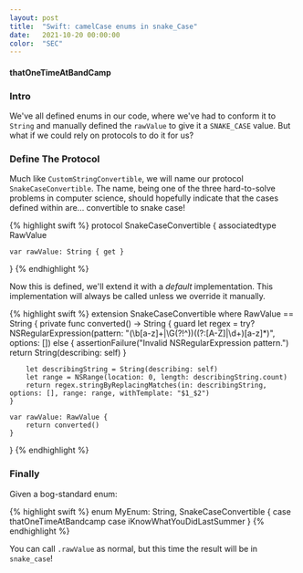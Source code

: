 ```yaml
---
layout: post
title:  "Swift: camelCase enums in snake_Case"
date:   2021-10-20 00:00:00
color:  "SEC"
---
```


#### thatOneTimeAtBandCamp

### Intro

We've all defined enums in our code, where we've had to conform it to `String` and manually defined the `rawValue` to give it a `SNAKE_CASE` value. But what if we could rely on protocols to do it for us?

### Define The Protocol

Much like `CustomStringConvertible`, we will name our protocol `SnakeCaseConvertible`. The name, being one of the three hard-to-solve problems in computer science, should hopefully indicate that the cases defined within are... convertible to snake case!

{% highlight swift %}
protocol SnakeCaseConvertible {
    associatedtype RawValue

    var rawValue: String { get }
}
{% endhighlight %}

Now this is defined, we'll extend it with a _default_ implementation. This implementation will always be called unless we override it manually.

{% highlight swift %}
extension SnakeCaseConvertible where RawValue == String {
    private func converted() -> String {
        guard let regex = try? NSRegularExpression(pattern: "(\\b[a-z]+|\\G(?!^))((?:[A-Z]|\\d+)[a-z]*)", options: []) else {
            assertionFailure("Invalid NSRegularExpression pattern.")
            return String(describing: self)
        }

        let describingString = String(describing: self)
        let range = NSRange(location: 0, length: describingString.count)
        return regex.stringByReplacingMatches(in: describingString, options: [], range: range, withTemplate: "$1_$2")
    }

    var rawValue: RawValue {
        return converted()
    }
}
{% endhighlight %}

### Finally

Given a bog-standard enum:

{% highlight swift %}
enum MyEnum: String, SnakeCaseConvertible {
  case thatOneTimeAtBandcamp
  case iKnowWhatYouDidLastSummer
}
{% endhighlight %}

You can call `.rawValue` as normal, but this time the result will be in `snake_case`!
